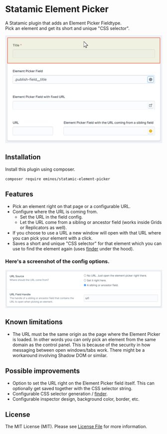 # Statamic Element Picker

A Statamic plugin that adds an Element Picker Fieldtype. <br>
Pick an element and get its short and unique "CSS selector".

![Screenshot of the Element Picker Fieldtype](docs/screenshot1.png)

## Installation

Install this plugin using composer.

```cli
composer require eminos/statamic-element-picker
```

## Features

- Pick an element right on that page or a configurable URL.
- Configure where the URL is coming from.
  - Set the URL in the field config.
  - Let the URL come from a sibling or ancestor field (works inside Grids or Replicators as well).
- If you choose to use a URL a new window will open with that URL where you can pick your element with a click.
- Saves a short and unique "CSS selector" for that element which you can use to find the element again (uses [finder](https://github.com/antonmedv/finder) under the hood).

### Here's a screenshot of the config options.

![Screenshot of the Element Picker field config](docs/screenshot2.png)

## Known limitations

- The URL must be the same origin as the page where the Element Picker is loaded. In other words you can only pick an element from the same domain as the control panel. This is because of the security in how messaging between open windows/tabs work. There might be a workaround involving Shadow DOM or similar.

## Possible improvements

- Option to set the URL right on the Element Picker field itself. This can optionally get saved together with the CSS selector string.
- Configurable CSS selector generation / [finder](https://github.com/antonmedv/finder).
- Configurable inspector design, background color, border, etc.

## License

The MIT License (MIT). Please see [License File](LICENSE.md) for more information.